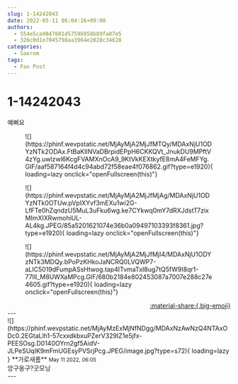 ```yaml
---
slug: 1-14242043
date: 2022-05-11 06:04:16+09:00
authors:
  - 554e5ca9847601d5759b958b89fa07e5
  - 326c0d1e7045798aa3964e2028c34628
categories:
  - Saerom
tags:
  - Fan Post
---
```


# 1-14242043

<div class="post-container" markdown="1">
<div class="content-container md-sidebar__scrollwrap" markdown="1">

예뻐요
<figure markdown="1">
![](https://phinf.wevpstatic.net/MjAyMjA2MjJfMTQy/MDAxNjU1ODYzNTk2ODAx.FtBaKlINVaDBrpidEPpH6CKKQVt_JnukDU9MPftV4zYg.uwlzwl6KcgFVAMXnOcA9_9KtVkKEXtkyfE8mA4FeMFYg.GIF/aaf587164f4d4c94abd72f58eae4f076862.gif?type=e1920){ loading=lazy onclick="openFullscreen(this)"}
</figure>

<figure markdown="1">
![](https://phinf.wevpstatic.net/MjAyMjA2MjJfMjAg/MDAxNjU1ODYzNTk0OTUw.pVpIXYvf3mEXu1wi2G-LfFTe0hZqndzU5MuL3uFku6wg.ke7CYkwq0mY7dRXJdstT7zixMImXIXRwmohiUL-AL4kg.JPEG/85a5201621074e36b0a09497103393f8361.jpg?type=e1920){ loading=lazy onclick="openFullscreen(this)"}
</figure>

<figure markdown="1">
![](https://phinf.wevpstatic.net/MjAyMjA2MjJfMjI4/MDAxNjU1ODYzNTk3MDQy.bPoPzKHkoJaNCRQ0LVQWP7-aLIC5019dFumpASsHtwog.tap4ITvmaTxI8ug7tQ5fW9I8qr1-77Ill_M8UWXaMPcg.GIF/680b2184e802453087a7007e288c27e4605.gif?type=e1920){ loading=lazy onclick="openFullscreen(this)"}
</figure>


</div>
</div>

<div style="text-align: right;" markdown="1">
<a href="https://weverse.io/fromis9/fanpost/1-14242043" style="text-align: right;">:material-share:{.big-emoji}</a>
</div>
---

<div class="comments-container md-sidebar__scrollwrap" markdown="1">
<div class="comment" markdown="1">
<div class='id-container' markdown="1">
![](https://phinf.wevpstatic.net/MjAyMzExMjNfNDgg/MDAxNzAwNzQ4NTAxODc0.2EGtaLlh1-57cxxdkbxuPZerV329IZ1e5jfx-PEESOsg.D0140OYrn2gf5AidV-JLPeSUqIK9mFmUGEsyPVSrjPcg.JPEG/image.jpg?type=s72){ loading=lazy }
**<span class="artist">가로새롬</span>** <small>May 11 2022, 06:05</small><br>
</div>
<div class='comment-body' markdown="1">
앙구옹구?굿모닝
</div>
</div>
</div>
---
